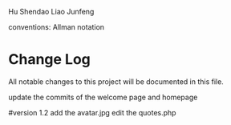 Hu Shendao
Liao Junfeng

conventions:
Allman notation


# Change Log
All notable changes to this project will be documented in this file.


update the commits of the welcome page and homepage

#version 1.2
add the avatar.jpg
edit the quotes.php

